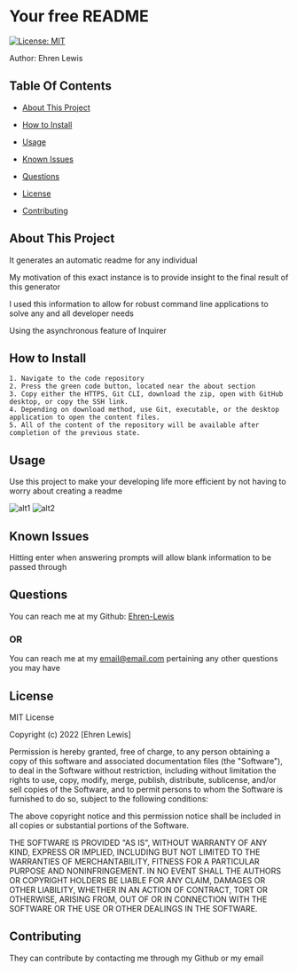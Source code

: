 
# Your free README
[![License: MIT](https://img.shields.io/badge/License-MIT-yellow.svg)](https://opensource.org/licenses/MIT)

Author: Ehren Lewis

## Table Of Contents


* [About This Project](#about-this-project)
* [How to Install](#how-to-install)
* [Usage](#usage)
* [Known Issues](#known-issues)


* [Questions](#questions)
* [License](#license)
* [Contributing](#contributing)


## About This Project

It generates an automatic readme for any individual

My motivation of this exact instance is to provide insight to the final result of this generator

I used this information to allow for robust command line applications to solve any and all developer needs

Using the asynchronous feature of Inquirer


## How to Install


    1. Navigate to the code repository
    2. Press the green code button, located near the about section
    3. Copy either the HTTPS, Git CLI, download the zip, open with GitHub desktop, or copy the SSH link.
    4. Depending on download method, use Git, executable, or the desktop application to open the content files.
    5. All of the content of the repository will be available after completion of the previous state.
    

## Usage

Use this project to make your developing life more efficient by not having to worry about creating a readme

![alt1](./a)
![alt2](./b)


## Known Issues

Hitting enter when answering prompts will allow blank information to be passed through









## Questions

You can reach me at my Github: [Ehren-Lewis](https://github.com/Ehren-Lewis)

### OR

You can reach me at my [email@email.com](mailto:email@email.com) pertaining any other questions you may have

## License


MIT License

Copyright (c) 2022 [Ehren Lewis]

Permission is hereby granted, free of charge, to any person obtaining a copy
of this software and associated documentation files (the "Software"), to deal
in the Software without restriction, including without limitation the rights
to use, copy, modify, merge, publish, distribute, sublicense, and/or sell
copies of the Software, and to permit persons to whom the Software is
furnished to do so, subject to the following conditions:

The above copyright notice and this permission notice shall be included in all
copies or substantial portions of the Software.

THE SOFTWARE IS PROVIDED "AS IS", WITHOUT WARRANTY OF ANY KIND, EXPRESS OR
IMPLIED, INCLUDING BUT NOT LIMITED TO THE WARRANTIES OF MERCHANTABILITY,
FITNESS FOR A PARTICULAR PURPOSE AND NONINFRINGEMENT. IN NO EVENT SHALL THE
AUTHORS OR COPYRIGHT HOLDERS BE LIABLE FOR ANY CLAIM, DAMAGES OR OTHER
LIABILITY, WHETHER IN AN ACTION OF CONTRACT, TORT OR OTHERWISE, ARISING FROM,
OUT OF OR IN CONNECTION WITH THE SOFTWARE OR THE USE OR OTHER DEALINGS IN THE
SOFTWARE.


## Contributing

They can contribute by contacting me through my Github or my email
